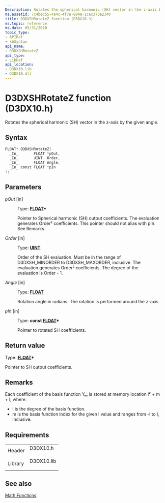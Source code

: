 ```yaml
---
Description: Rotates the spherical harmonic (SH) vector in the z-axis by the given angle.
ms.assetid: 7c4bec55-4a4c-4f7e-8849-1cac373a2340
title: D3DXSHRotateZ function (D3DX10.h)
ms.topic: reference
ms.date: 05/31/2018
topic_type: 
- APIRef
- kbSyntax
api_name: 
- D3DXSHRotateZ
api_type: 
- LibDef
api_location: 
- D3DX10.lib
- D3DX10.dll
---
```


# D3DXSHRotateZ function (D3DX10.h)

Rotates the spherical harmonic (SH) vector in the z-axis by the given angle.

## Syntax


```C++
FLOAT* D3DXSHRotateZ(
  _In_       FLOAT *pOut,
  _In_       UINT  Order,
  _In_       FLOAT Angle,
  _In_ const FLOAT *pIn
);
```



## Parameters

<dl> <dt>

*pOut* \[in\]
</dt> <dd>

Type: **[**FLOAT**](../winprog/windows-data-types.md)\***

Pointer to Spherical harmonic (SH) output coefficients. The evaluation generates Order² coefficients. This pointer should not alias with pIn. See Remarks.

</dd> <dt>

*Order* \[in\]
</dt> <dd>

Type: **[**UINT**](../winprog/windows-data-types.md)**

Order of the SH evaluation. Must be in the range of D3DXSH\_MINORDER to D3DXSH\_MAXORDER, inclusive. The evaluation generates Order² coefficients. The degree of the evaluation is Order - 1.

</dd> <dt>

*Angle* \[in\]
</dt> <dd>

Type: **[**FLOAT**](../winprog/windows-data-types.md)**

Rotation angle in radians. The rotation is performed around the z-axis.

</dd> <dt>

*pIn* \[in\]
</dt> <dd>

Type: **const [**FLOAT**](../winprog/windows-data-types.md)\***

Pointer to rotated SH coefficients.

</dd> </dl>

## Return value

Type: **[**FLOAT**](../winprog/windows-data-types.md)\***

Pointer to SH output coefficients.

## Remarks

Each coefficient of the basis function Yₗₘ is stored at memory location l² + m + l, where:

-   l is the degree of the basis function.
-   m is the basis function index for the given l value and ranges from -l to l, inclusive.

## Requirements



|                    |                                                                                       |
|--------------------|---------------------------------------------------------------------------------------|
| Header<br/>  | <dl> <dt>D3DX10.h</dt> </dl>   |
| Library<br/> | <dl> <dt>D3DX10.lib</dt> </dl> |



## See also

<dl> <dt>

[Math Functions](d3d10-graphics-reference-d3dx10-functions-math.md)
</dt> </dl>

 

 
